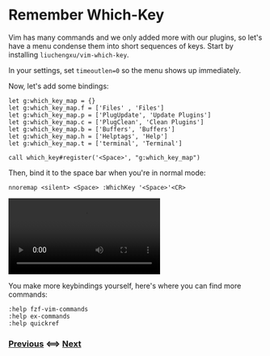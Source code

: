 # Remember Which-Key

Vim has many commands and we only added more with our plugins, so let's have
a menu condense them into short sequences of keys. Start by installing
`liuchengxu/vim-which-key`.

In your settings, set `timeoutlen=0` so the menu shows up immediately.

Now, let's add some bindings:
```vim
let g:which_key_map = {}
let g:which_key_map.f = ['Files' , 'Files']
let g:which_key_map.p = ['PlugUpdate', 'Update Plugins']
let g:which_key_map.c = ['PlugClean', 'Clean Plugins']
let g:which_key_map.b = ['Buffers', 'Buffers']
let g:which_key_map.h = ['Helptags', 'Help']
let g:which_key_map.t = ['terminal', 'Terminal']

call which_key#register('<Space>', "g:which_key_map")
```

Then, bind it to the space bar when you're in normal mode:
```vim
nnoremap <silent> <Space> :WhichKey '<Space>'<CR>
```

![WhichKey](/Assets/WhichKey.mp4)

You make more keybindings yourself, here's where you can find more commands:
```vim
:help fzf-vim-commands
:help ex-commands
:help quickref
```

### [Previous](/Tutorial/05_Decreasedness_Tediousness.md) <==> [Next](/Tutorial/07_Advanced_Keybindings.md)

